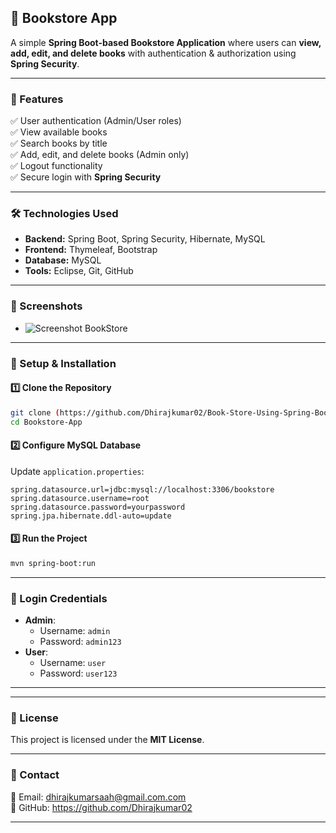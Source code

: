 ## **📖 Bookstore App**  
A simple **Spring Boot-based Bookstore Application** where users can **view, add, edit, and delete books** with authentication & authorization using **Spring Security**.

---

### **🚀 Features**
✅ User authentication (Admin/User roles)  
✅ View available books  
✅ Search books by title  
✅ Add, edit, and delete books (Admin only)  
✅ Logout functionality  
✅ Secure login with **Spring Security**  

---

### **🛠️ Technologies Used**
- **Backend:** Spring Boot, Spring Security, Hibernate, MySQL  
- **Frontend:** Thymeleaf, Bootstrap  
- **Database:** MySQL  
- **Tools:** Eclipse, Git, GitHub  

---

### **📸 Screenshots**  
- ![Screenshot BookStore](https://github.com/user-attachments/assets/ff0a593e-8f26-4bc5-8afd-a849237d72ca)

---
### **🔧 Setup & Installation**
#### **1️⃣ Clone the Repository**
```sh
git clone (https://github.com/Dhirajkumar02/Book-Store-Using-Spring-Boot.git)
cd Bookstore-App
```

#### **2️⃣ Configure MySQL Database**  
Update `application.properties`:  
```properties
spring.datasource.url=jdbc:mysql://localhost:3306/bookstore
spring.datasource.username=root
spring.datasource.password=yourpassword
spring.jpa.hibernate.ddl-auto=update
```

#### **3️⃣ Run the Project**
```sh
mvn spring-boot:run
```

---

### **🔑 Login Credentials**
- **Admin**:  
  - Username: `admin`  
  - Password: `admin123`  
- **User**:  
  - Username: `user`  
  - Password: `user123`  

---

---

### **📜 License**  
This project is licensed under the **MIT License**.  

---

### **📩 Contact**  
📧 Email: dhirajkumarsaah@gmail.com.com  
🔗 GitHub: https://github.com/Dhirajkumar02

---
